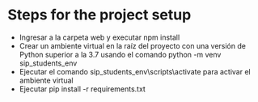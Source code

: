 # Steps for the project setup

- Ingresar a la carpeta web y executar npm install
- Crear un ambiente virtual en la raíz del proyecto con una versión de Python superior a la 3.7 usando el comando python -m venv sip_students_env
- Ejecutar el comando sip_students_env\scripts\activate para activar el ambiente virtual
- Ejecutar pip install -r requirements.txt
